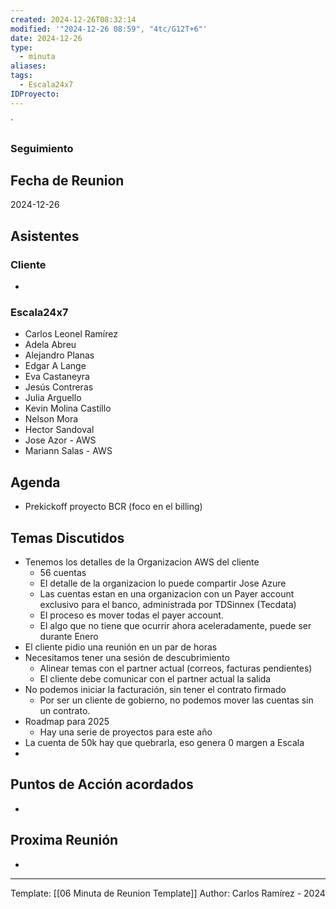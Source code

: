 ```yaml
---
created: 2024-12-26T08:32:14
modified: '"2024-12-26 08:59", "4tc/G12T+6"'
date: 2024-12-26
type:
  - minuta
aliases: 
tags:
  - Escala24x7
IDProyecto: 
---
```


`

### Seguimiento

## Fecha de Reunion
2024-12-26

## Asistentes

### Cliente
* 
### Escala24x7
- Carlos Leonel Ramírez
- Adela Abreu
- Alejandro Planas
- Edgar A Lange
- Eva Castaneyra
- Jesús Contreras
- Julia Arguello
- Kevin Molina Castillo
- Nelson Mora
- Hector Sandoval
- Jose Azor - AWS
- Mariann Salas - AWS

## Agenda
* Prekickoff proyecto BCR (foco en el billing)
## Temas Discutidos
*  Tenemos los detalles de la Organizacion AWS del cliente
	* 56 cuentas
	* El detalle de la organizacion lo puede compartir Jose Azure
	* Las cuentas estan en una organizacion con un Payer account exclusivo para el banco, administrada por TDSinnex (Tecdata)
	* El proceso es mover todas el payer account.
	* El algo que no tiene que ocurrir ahora aceleradamente, puede ser durante Enero
* El cliente pidio una reunión en un par de horas
* Necesitamos tener una sesión de descubrimiento
	* Alinear temas con el partner actual (correos, facturas pendientes)
	* El cliente debe comunicar con el partner actual la salida
* No podemos iniciar la facturación, sin tener el contrato firmado
	* Por ser un cliente de gobierno, no podemos mover las cuentas sin un contrato.
* Roadmap para 2025
	* Hay una serie de proyectos para este año
* La cuenta de 50k hay que quebrarla, eso genera 0 margen a Escala
* 
## Puntos de Acción acordados
- 

## Proxima Reunión
*   

---
Template: [[06 Minuta de Reunion Template]]
Author: Carlos Ramírez - 2024
